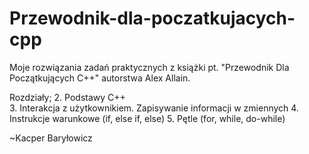 # Przewodnik-dla-poczatkujacych-cpp
Moje rozwiązania zadań praktycznych z książki pt. "Przewodnik Dla Początkujących C++" autorstwa Alex Allain.

Rozdziały;
2. Podstawy C++           
3. Interakcja z użytkownikiem. Zapisywanie informacji w zmiennych
4. Instrukcje warunkowe (if, else if, else)
5. Pętle (for, while, do-while)

~Kacper Baryłowicz

